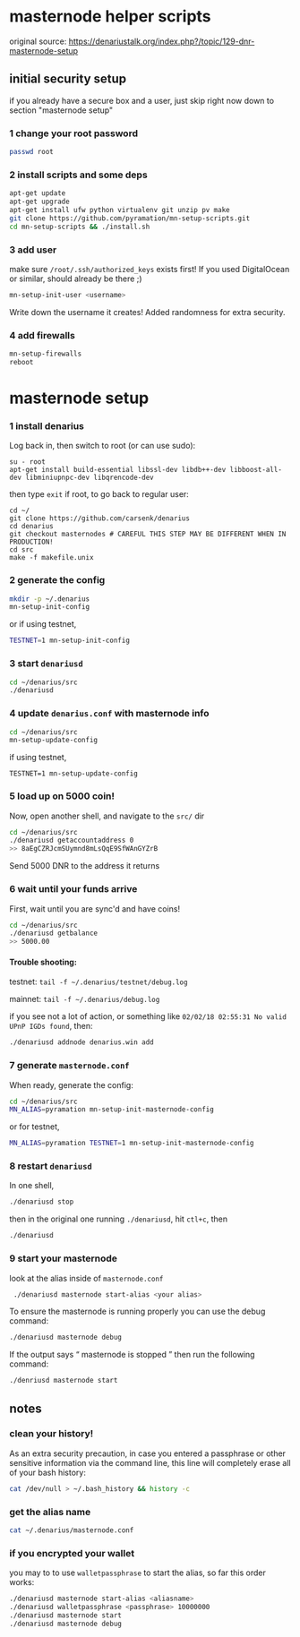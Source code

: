 # masternode helper scripts

original source: https://denariustalk.org/index.php?/topic/129-dnr-masternode-setup

## initial security setup

if you already have a secure box and a user, just skip right now down to section "masternode setup"

### 1 change your root password

```sh
passwd root
```

### 2 install scripts and some deps

```sh
apt-get update
apt-get upgrade
apt-get install ufw python virtualenv git unzip pv make
git clone https://github.com/pyramation/mn-setup-scripts.git
cd mn-setup-scripts && ./install.sh
```

### 3 add user

make sure `/root/.ssh/authorized_keys` exists first! If you used DigitalOcean or similar, should already be there ;)

```sh
mn-setup-init-user <username>
```

Write down the username it creates! Added randomness for extra security.

### 4 add firewalls

```sh
mn-setup-firewalls
reboot
```

# masternode setup


### 1 install denarius

Log back in, then switch to root (or can use sudo):

```
su - root
apt-get install build-essential libssl-dev libdb++-dev libboost-all-dev libminiupnpc-dev libqrencode-dev
```

then type `exit` if root, to go back to regular user:

```
cd ~/
git clone https://github.com/carsenk/denarius
cd denarius
git checkout masternodes # CAREFUL THIS STEP MAY BE DIFFERENT WHEN IN PRODUCTION!
cd src
make -f makefile.unix
```

### 2 generate the config

```sh
mkdir -p ~/.denarius
mn-setup-init-config
```

or if using testnet,

```sh
TESTNET=1 mn-setup-init-config
```



### 3 start `denariusd`

```sh
cd ~/denarius/src
./denariusd
```

### 4 update `denarius.conf` with masternode info

```sh
cd ~/denarius/src
mn-setup-update-config
```

if using testnet,

```
TESTNET=1 mn-setup-update-config
```

### 5 load up on 5000 coin!

Now, open another shell, and navigate to the `src/` dir

```sh
cd ~/denarius/src
./denariusd getaccountaddress 0
>> 8aEgCZRJcmSUymnd8mLsQqE9SfWAnGYZrB
```

Send 5000 DNR to the address it returns

### 6 wait until your funds arrive

First, wait until you are sync'd and have coins!

```sh
cd ~/denarius/src
./denariusd getbalance
>> 5000.00
```

#### Trouble shooting:

testnet: `tail -f ~/.denarius/testnet/debug.log`

mainnet: `tail -f ~/.denarius/debug.log`

if you see not a lot of action, or something like `02/02/18 02:55:31 No valid UPnP IGDs found`, then:
```sh
./denariusd addnode denarius.win add
```

### 7 generate `masternode.conf`

When ready, generate the config:

```sh
cd ~/denarius/src
MN_ALIAS=pyramation mn-setup-init-masternode-config
```
or for testnet,

```sh
MN_ALIAS=pyramation TESTNET=1 mn-setup-init-masternode-config
```

### 8 restart `denariusd`

In one shell,

```sh
./denariusd stop
```

then in the original one running `./denariusd`, hit `ctl+c`, then

```sh
./denariusd
```

### 9 start your masternode

look at the alias inside of `masternode.conf`

```sh
 ./denariusd masternode start-alias <your alias>
```

To ensure the masternode is running properly you can use the debug command:

```sh
./denariusd masternode debug
```

If the output says “ masternode is stopped ” then run the following command:

```sh
./denriusd masternode start
```

## notes

### clean your history!

As an extra security precaution, in case you entered a passphrase or other sensitive information via the command line, this line will completely erase all of your bash history:

```sh
cat /dev/null > ~/.bash_history && history -c
```

### get the alias name

```sh
cat ~/.denarius/masternode.conf
```

### if you encrypted your wallet

you may to to use `walletpassphrase` to start the alias, so far this order works:

```sh
./denariusd masternode start-alias <aliasname>
./denariusd walletpassphrase <passphrase> 10000000
./denariusd masternode start
./denariusd masternode debug
```
